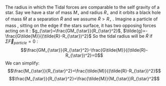 The radius in which the Tidal forces are comparable to the self gravity of a star.
Say we have a star of mass $M_{\star}$ and radius $R_{\star}$  and it orbits a black hole of mass $\tilde{M}$  at a separation $\tilde{R}$  and we assume $\tilde{R}>R_{\star}$ .
Imagine a particle of mass $,$ sitting on the edge if the stars surface, it has two opposing forces acting on it :
$g_{\star}=\frac{GM_{\star}}{R_{\star}^2}$, $\tilde{g}=-\frac{G\tilde{M}}{(\tilde{R}-R_{\star})^2}$ 
So the tidal radius will be $\tilde{R}$  if $\Sigma \vec{F}_{particle}=0$ :
$$\frac{GM_{\star}}{R_{\star}^2}-\frac{G\tilde{M}}{(\tilde{R}-R_{\star})^2}=0$$
We can simplify:
$$\frac{M_{\star}}{R_{\star}^2}=\frac{\tilde{M}}{(\tilde{R}-R_{\star})^2}$$
$$\frac{M_{\star}}{R_{\star}^2}=\frac{\tilde{M}}{M_{\star}}R_{\star}^2$$

